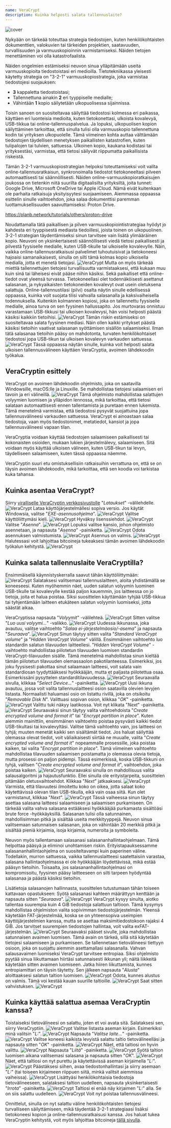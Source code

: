 ```yaml
---
name: VeraCrypt
description: Kuinka helposti salata tallennuslaite?
---
```

![cover](assets/cover.webp)

Nykyään on tärkeää toteuttaa strategia tiedostojen, kuten henkilökohtaisten dokumenttien, valokuvien tai tärkeiden projektien, saatavuuden, turvallisuuden ja varmuuskopioinnin varmistamiseksi. Näiden tietojen menettäminen voi olla katastrofaalista.

Näiden ongelmien estämiseksi neuvon sinua ylläpitämään useita varmuuskopioita tiedostoistasi eri medioilla. Tietotekniikassa yleisesti käytetty strategia on "3-2-1" varmuuskopiostrategia, joka varmistaa tiedostojesi suojauksen:
- **3** kappaletta tiedostoistasi;
- Tallennettuna ainakin **2** eri tyyppiselle medialle;
- Vähintään **1** kopio säilytetään ulkopuolisessa sijainnissa.

Toisin sanoen on suositeltavaa säilyttää tiedostosi kolmessa eri paikassa, käyttäen eri luonteisia medioita, kuten tietokonettasi, ulkoista kovalevyä, USB-tikkua tai online-tallennuspalvelua. Ja lopuksi, ulkopuolisen kopion säilyttäminen tarkoittaa, että sinulla tulisi olla varmuuskopio tallennettuna kodin tai yrityksen ulkopuolelle. Tämä viimeinen kohta auttaa välttämään tiedostojen täydellisen menetyksen paikallisten katastrofien, kuten tulipalojen tai tulvien, sattuessa. Ulkoinen kopio, kaukana kodistasi tai yrityksestäsi, varmistaa, että tietosi säilyvät riippumatta paikallisista riskeistä.

Tämän 3-2-1 varmuuskopiostrategian helpoksi toteuttamiseksi voit valita online-tallennusratkaisun, synkronoimalla tiedostot tietokoneeltasi pilveen automaattisesti tai säännöllisesti. Näiden online-varmuuskopioratkaisujen joukossa on tietenkin niitä suurilta digitaalisilta yrityksiltä, joita tunnet: Google Drive, Microsoft OneDrive tai Apple iCloud. Nämä eivät kuitenkaan ole parhaita ratkaisuja yksityisyytesi suojaamiseen. Aiemmassa oppaassa esittelin sinulle vaihtoehdon, joka salaa dokumenttisi paremman luottamuksellisuuden saavuttamiseksi: Proton Drive.

https://planb.network/tutorials/others/proton-drive

Noudattamalla tätä paikallisen ja pilven varmuuskopiointistrategiaa hyödyt jo kahdesta eri tyyppisestä mediasta tiedoillesi, joista toinen on ulkopuolinen. 3-2-1 strategian täydentämiseksi sinun tarvitsee vain lisätä ylimääräinen kopio. Neuvoni on yksinkertaisesti säännöllisesti viedä tietosi paikallisesti ja pilvestä fyysiselle medialle, kuten USB-tikulle tai ulkoiselle kovalevylle. Näin, vaikka online-tallennusratkaisusi palvelimet tuhoutuisivat ja tietokoneesi hajoaisi samanaikaisesti, sinulla on silti tämä kolmas kopio ulkoisella medialla, jotta et menetä tietojasi.
![VeraCrypt](assets/notext/01.webp)
Mutta on myös tärkeää miettiä tallennettujen tietojesi turvallisuutta varmistaaksesi, että kukaan muu kuin sinä tai läheisesi eivät pääse niihin käsiksi. Sekä paikalliset että online-tiedot ovat yleensä turvassa. Tietokoneellasi olet todennäköisesti asettanut salasanan, ja nykyaikaisten tietokoneiden kovalevyt ovat usein oletuksena salattuja. Online-tallennustilasi (pilvi) osalta näytin sinulle edellisessä oppaassa, kuinka voit suojata tilisi vahvalla salasanalla ja kaksivaiheisella todennuksella. Kuitenkin kolmannen kopiosi, joka on tallennettu fyysiselle medialle, ainoa turva on sen fyysinen hallussapito. Jos murtovaras onnistuu varastamaan USB-tikkusi tai ulkoisen kovalevysi, hän voisi helposti päästä käsiksi kaikkiin tietoihisi.
![VeraCrypt](assets/notext/02.webp)
Tämän riskin estämiseksi on suositeltavaa salata fyysinen mediasi. Näin ollen kaikki yritykset päästä käsiksi tietoihin vaativat salasanan syöttämisen sisällön salaamiseksi. Ilman tätä salasanaa tietoihin pääsy on mahdotonta, turvaten henkilökohtaiset tiedostosi jopa USB-tikun tai ulkoisen kovalevyn varkauden sattuessa.
![VeraCrypt](assets/notext/03.webp)
Tässä oppaassa näytän sinulle, kuinka voit helposti salata ulkoisen tallennusvälineen käyttäen VeraCryptia, avoimen lähdekoodin työkalua.
## VeraCryptin esittely

VeraCrypt on avoimen lähdekoodin ohjelmisto, joka on saatavilla Windowsille, macOS:lle ja Linuxille. Se mahdollistaa tietojesi salaamisen eri tavoin ja eri välineillä.
![VeraCrypt](assets/notext/04.webp)
Tämä ohjelmisto mahdollistaa salattujen volyymien luomisen ja ylläpidon lennossa, mikä tarkoittaa, että tietosi salataan automaattisesti ennen tallentamista ja puretaan ennen lukemista. Tämä menetelmä varmistaa, että tiedostosi pysyvät suojattuina jopa tallennusvälineesi varkauden sattuessa. VeraCrypt ei ainoastaan salaa tiedostoja, vaan myös tiedostonimet, metatiedot, kansiot ja jopa tallennusvälineesi vapaan tilan.

VeraCryptia voidaan käyttää tiedostojen salaamiseen paikallisesti tai kokonaisten osioiden, mukaan lukien järjestelmälevy, salaamiseen. Sitä voidaan myös käyttää ulkoisen välineen, kuten USB-tikun tai levyn, täydelliseen salaamiseen, kuten tässä oppaassa näemme.

VeraCryptin suuri etu omistuksellisiin ratkaisuihin verrattuna on, että se on täysin avoimen lähdekoodin, mikä tarkoittaa, että sen koodia voi tarkistaa kuka tahansa.

## Kuinka asentaa VeraCrypt?

Siirry [viralliselle VeraCryptin verkkosivustolle](https://www.veracrypt.fr/en/Downloads.html) "*Lataukset*" -välilehdelle.
![VeraCrypt](assets/notext/05.webp)
Lataa käyttöjärjestelmällesi sopiva versio. Jos käytät Windowsia, valitse "*EXE-asennusohjelma*".
![VeraCrypt](assets/notext/06.webp)
Valitse käyttöliittymäsi kieli.
![VeraCrypt](assets/notext/07.webp)
Hyväksy lisenssiehdot.
![VeraCrypt](assets/notext/08.webp)
Valitse "*Asenna*".
![VeraCrypt](assets/notext/09.webp)
Lopuksi valitse kansio, johon ohjelmisto asennetaan, ja napsauta "*Asenna*" -painiketta.
![VeraCrypt](assets/notext/10.webp)
Odota asennuksen valmistumista.
![VeraCrypt](assets/notext/11.webp)
Asennus on valmis.
![VeraCrypt](assets/notext/12.webp)
Halutessasi voit lahjoittaa bitcoineja tukeaksesi tämän avoimen lähdekoodin työkalun kehitystä.
![VeraCrypt](assets/notext/13.webp)
## Kuinka salata tallennuslaite VeraCryptilla?

Ensimmäisellä käynnistyskerralla saavut tähän käyttöliittymään:
![VeraCrypt](assets/notext/14.webp)
Salataksesi valitsemasi tallennuslaitteen, aloita yhdistämällä se koneeseesi. Kuten myöhemmin näet, uuden salatun volyymin luominen USB-tikulle tai kovalevylle kestää paljon kauemmin, jos laitteessa on jo tietoja, joita et halua poistaa. Siksi suosittelen käyttämään tyhjää USB-tikkua tai tyhjentämään laitteen etukäteen salatun volyymin luomiseksi, jotta säästät aikaa.

VeraCryptissa napsauta "*Volyymit*" -välilehteä.
![VeraCrypt](assets/notext/15.webp)
Sitten valitse "*Luo uusi volyymi...*" -valikko.
![VeraCrypt](assets/notext/16.webp)
Uudessa ikkunassa, joka avautuu, valitse vaihtoehto "*Salaa ei-järjestelmäosio/-asema*" ja napsauta "*Seuraava*".
![VeraCrypt](assets/notext/17.webp)
Sinun täytyy sitten valita "*Standard VeraCrypt volume*" ja "*Hidden VeraCrypt Volume*" välillä. Ensimmäinen vaihtoehto luo standardin salatun tilavuuden laitteellesi. "*Hidden VeraCrypt Volume*" -vaihtoehto mahdollistaa piilotetun tilavuuden luomisen standardin VeraCrypt-tilavuuden sisälle. Tämä menetelmä mahdollistaa sinun kieltää tämän piilotetun tilavuuden olemassaolon pakotilanteessa. Esimerkiksi, jos joku fyysisesti pakottaa sinut salaamaan laitteesi, voit salata vain standardiosan tyydyttääksesi hyökkääjän, mutta et paljasta piilotettua osaa. Esimerkissäni pysyttelen standarditilavuudessa. ![VeraCrypt](assets/notext/18.webp)
Seuraavalla sivulla, klikkaa "*Select Device...*" -painiketta.
![VeraCrypt](assets/notext/19.webp)
Uusi ikkuna avautuu, jossa voit valita tallennuslaitteesi osion saatavilla olevien levyjen listasta. Normaalisti haluamasi osio on listattu rivillä, joka on otsikoitu "*Removable Disk N*". Valittuasi sopivan osion, klikkaa "*OK*" -painiketta.
![VeraCrypt](assets/notext/20.webp)
Valittu tuki näkyy laatikossa. Voit nyt klikata "*Next*" -painiketta. ![VeraCrypt](assets/notext/21.webp)
Seuraavaksi sinun täytyy valita vaihtoehdoista "*Create encrypted volume and format it*" tai "*Encrypt partition in place*". Kuten aiemmin mainittiin, ensimmäinen vaihtoehto poistaa pysyvästi kaikki tiedot USB-tikultasi tai kovalevyltäsi. Valitse tämä vaihtoehto vain, jos laitteesi on tyhjä; muuten menetät kaikki sen sisältämät tiedot. Jos haluat säilyttää olemassa olevat tiedot, voit väliaikaisesti siirtää ne muualle, valita "*Create encrypted volume and format it*" nopeammalle prosessille, joka poistaa kaiken, tai valita "*Encrypt partition in place*". Tämä viimeinen vaihtoehto mahdollistaa tilavuuden salaamisen poistamatta jo olemassa olevia tietoja, mutta prosessi on paljon pidempi. Tässä esimerkissä, koska USB-tikkuni on tyhjä, valitsen "*Create encrypted volume and format it*", vaihtoehdon, joka poistaa kaiken.
![VeraCrypt](assets/notext/22.webp)
Seuraavaksi sinulla on mahdollisuus valita salausalgoritmi ja hajautusfunktio. Ellei sinulla ole erityistarpeita, suosittelen pitämään oletusvaihtoehdot. Klikkaa "*Next*" jatkaaksesi.
![VeraCrypt](assets/notext/23.webp)
Varmista, että tilavuutesi ilmoitettu koko on oikea, jotta salaat koko käytettävissä olevan tilan USB-tikulla, eikä vain osaa siitä. Kun olet varmistanut, klikkaa "*Next*".
![VeraCrypt](assets/notext/24.webp)
Tässä vaiheessa sinun täytyy asettaa salasana laitteesi salaamiseen ja salaamisen purkamiseen. On tärkeää valita vahva salasana estääksesi hyökkääjää purkamasta sisältöäsi brute force -hyökkäyksillä. Salasanan tulisi olla satunnainen, mahdollisimman pitkä ja sisältää useita merkkityyppejä. Neuvon sinua valitsemaan satunnaisen salasanan, joka on vähintään 20 merkkiä pitkä ja sisältää pieniä kirjaimia, isoja kirjaimia, numeroita ja symboleita.

Neuvon myös tallentamaan salasanasi salasananhallintaohjelmaan. Tämä helpottaa pääsyä ja eliminoi unohtamisen riskin. Erityistapauksessamme salasananhallintaohjelma on suositeltavampi kuin paperinen väline. Todellakin, murron sattuessa, vaikka tallennuslaitteesi saatettaisiin varastaa, salasana hallintaohjelmassa ei ole hyökkääjän löydettävissä, mikä estää pääsyn tietoihin. Toisaalta, jos salasananhallintaohjelmasi on kompromisoitu, fyysinen pääsy laitteeseen on silti tarpeen hyödyntää salasanaa ja päästä käsiksi tietoihin.

Lisätietoja salasanojen hallinnasta, suosittelen tutustumaan tähän toiseen kattavaan opastukseen:
Syötä salasanasi kahteen määrättyyn kenttään ja napsauta sitten "*Seuraava*". ![VeraCrypt](assets/notext/25.webp)
VeraCrypt kysyy sinulta, aiotko tallentaa suurempia kuin 4 GiB tiedostoja salattuun taltioon. Tämä kysymys mahdollistaa ohjelmiston valita sopivimman tiedostojärjestelmän. Yleensä käytetään FAT-järjestelmää, koska se on yhteensopiva useimpien käyttöjärjestelmien kanssa, mutta se asettaa maksimitiedostokoon rajaksi 4 GiB. Jos tarvitset suurempien tiedostojen hallintaa, voit valita exFAT-järjestelmän.
![VeraCrypt](assets/notext/26.webp)
Seuraavaksi pääset sivulle, joka mahdollistaa satunnaisen avaimen luomisen. Tämä avain on tärkeä, sillä sitä käytetään tietojesi salaamiseen ja purkamiseen. Se tallennetaan tietovälineesi tiettyyn osioon, joka on suojattu aiemmin asettamallasi salasanalla. Vahvan salausavaimen luomiseksi VeraCrypt tarvitsee entropiaa. Siksi ohjelmisto pyytää sinua liikuttamaan hiirtäsi satunnaisesti ikkunan yli; näitä liikkeitä käytetään sitten avaimen luomiseen. Jatka hiiren liikuttamista, kunnes entropiamittari on täysin täytetty. Sen jälkeen napsauta "*Alusta*" aloittaaksesi salatun taltion luomisen.
![VeraCrypt](assets/notext/27.webp)
Odota, kunnes alustus on valmis. Tämä voi kestää kauan suurille taltioille.
![VeraCrypt](assets/notext/28.webp)
Saat sitten vahvistuksen.
![VeraCrypt](assets/notext/29.webp)
## Kuinka käyttää salattua asemaa VeraCryptin kanssa?

Toistaiseksi tietovälineesi on salattu, joten et voi avata sitä. Salataksesi sen, siirry VeraCryptiin.
![VeraCrypt](assets/notext/30.webp)
Valitse listasta aseman kirjain. Esimerkiksi minä valitsin "*L:*".
![VeraCrypt](assets/notext/31.webp)
Napsauta "*Valitse laite...*" -painiketta.
![VeraCrypt](assets/notext/32.webp)
Valitse koneesi kaikista levyistä salattu taltio tietovälineelläsi ja napsauta sitten "*OK*" -painiketta.
![VeraCrypt](assets/notext/33.webp)
Näet, että taltiosi on hyvin valittu.
![VeraCrypt](assets/notext/34.webp)
Napsauta "*Liitä*" -painiketta.
![VeraCrypt](assets/notext/35.webp)
Syötä taltion luomisen aikana valitsemasi salasana ja napsauta sitten "*OK*".
![VeraCrypt](assets/notext/36.webp)
Näet, että taltiosi on nyt purettu ja käytettävissä aseman kirjaimella "*L:*".
![VeraCrypt](assets/notext/37.webp)
Päästäksesi siihen, avaa tiedostonhallintasi ja siirry asemaan "*L:*" (tai toiseen kirjaimeen riippuen siitä, minkä valitsit aiemmissa vaiheissa). ![VeraCrypt](assets/notext/38.webp)
Lisättyäsi henkilökohtaisia tiedostoja tietovälineeseen, salataksesi taltion uudelleen, napsauta yksinkertaisesti "*Irrota*" -painiketta.
![VeraCrypt](assets/notext/39.webp)
Taltiosi ei enää näy kirjaimen "*L:*" alla. Se on siis salattu uudelleen.
![VeraCrypt](assets/notext/40.webp)
Voit nyt poistaa tallennusvälineesi.

Onnittelut, sinulla on nyt salattu väline henkilökohtaisten tietojesi turvalliseen säilyttämiseen, mikä täydentää 3-2-1 strategiaasi lisäksi tietokoneesi kopion ja online-tallennusratkaisusi kanssa.
Jos haluat tukea VeraCryptin kehitystä, voit myös lahjoittaa bitcoineja [tällä sivulla](https://www.veracrypt.fr/en/Donation.html).
